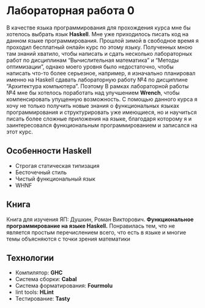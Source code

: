 # Лабораторная работа 0

В качестве языка программирования для прохождения курса мне бы хотелось выбрать язык **Haskell**. Мне уже приходилось писать код на данном языке программирования. Прошлой зимой в свободное время я проходил бесплатный онлайн курс по этому языку. Полученных мною там знаний хватило, чтобы написать и сдать несколько лабораторных работ по дисциплинам “Вычислительная математика” и “Методы оптимизации”, однако моего уровня было недостаточно, чтобы написать что-то более серьезное, например, я изначально планировал именно на Haskell сдавать лабораторную работу №4 по дисциплине “Архитектура компьютера”. Поэтому В рамках лабораторной работы №4 мне бы хотелось поработать над улучшением **Wrench**, чтобы компенсировать упущенную возможность. С помощью данного курса я хочу не только получить новые знания о функциональных языках программирования и структурировать уже имеющиеся, но и научиться писать более сложные приложения на языке, благодаря которому я и заинтересовался функциональным программированием и записался на этот курс.

## Особенности Haskell
*   Строгая статическая типизация
*   Бесточечный стиль
*   Чистый функциональный язык
*   WHNF

## Книга

Книга для изучения ЯП: Душкин, Роман Викторович. **Функциональное программирование на языке Haskell.** Понравилась тем, что не является простым перечислением всего, что есть в языке и многие темы объясняются с точки зрения математики

## Технологии

*   Компилятор: **GHC**
*   Система сборки: **Cabal**
*   Система форматирования: **Fourmolu**
*   lint tools: **HLint**
*   Тестирование: **Tasty**
